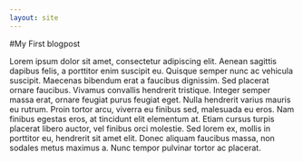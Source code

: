 ```yaml
---
layout: site
---
```

#My First blogpost

Lorem ipsum dolor sit amet, consectetur adipiscing elit. Aenean sagittis dapibus felis, a porttitor enim suscipit eu. Quisque semper nunc ac vehicula suscipit. Maecenas bibendum erat a faucibus dignissim. Sed placerat ornare faucibus. Vivamus convallis hendrerit tristique. Integer semper massa erat, ornare feugiat purus feugiat eget. Nulla hendrerit varius mauris eu rutrum. Proin tortor arcu, viverra eu finibus sed, malesuada eu eros. Nam finibus egestas eros, at tincidunt elit elementum at. Etiam cursus turpis placerat libero auctor, vel finibus orci molestie. Sed lorem ex, mollis in porttitor eu, hendrerit sit amet elit. Donec aliquam faucibus massa, non sodales metus maximus a. Nunc tempor pulvinar tortor ac placerat.
